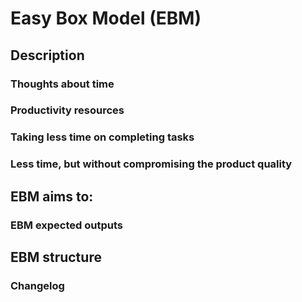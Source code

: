 # Easy Box Model (EBM)

## Description

### Thoughts about time

### Productivity resources

### Taking less time on completing tasks

### Less time, but without compromising the product quality

## EBM aims to:

### EBM expected outputs

## EBM structure

### Changelog